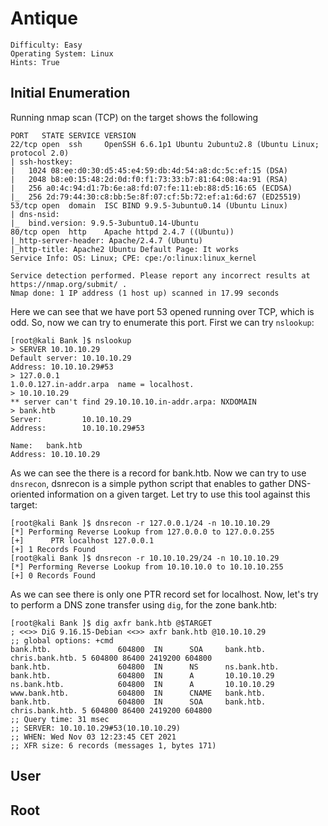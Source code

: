 # Antique
```
Difficulty: Easy
Operating System: Linux
Hints: True
```
## Initial Enumeration
Running nmap scan (TCP) on the target shows the following
```
PORT   STATE SERVICE VERSION
22/tcp open  ssh     OpenSSH 6.6.1p1 Ubuntu 2ubuntu2.8 (Ubuntu Linux; protocol 2.0)
| ssh-hostkey:
|   1024 08:ee:d0:30:d5:45:e4:59:db:4d:54:a8:dc:5c:ef:15 (DSA)
|   2048 b8:e0:15:48:2d:0d:f0:f1:73:33:b7:81:64:08:4a:91 (RSA)
|   256 a0:4c:94:d1:7b:6e:a8:fd:07:fe:11:eb:88:d5:16:65 (ECDSA)
|_  256 2d:79:44:30:c8:bb:5e:8f:07:cf:5b:72:ef:a1:6d:67 (ED25519)
53/tcp open  domain  ISC BIND 9.9.5-3ubuntu0.14 (Ubuntu Linux)
| dns-nsid:
|_  bind.version: 9.9.5-3ubuntu0.14-Ubuntu
80/tcp open  http    Apache httpd 2.4.7 ((Ubuntu))
|_http-server-header: Apache/2.4.7 (Ubuntu)
|_http-title: Apache2 Ubuntu Default Page: It works
Service Info: OS: Linux; CPE: cpe:/o:linux:linux_kernel

Service detection performed. Please report any incorrect results at https://nmap.org/submit/ .
Nmap done: 1 IP address (1 host up) scanned in 17.99 seconds
```
Here we can see that we have port 53 opened running over TCP, which is odd.
So, now we can try to enumerate this port.
First we can try ```nslookup```:
```
[root@kali Bank ]$ nslookup    
> SERVER 10.10.10.29
Default server: 10.10.10.29
Address: 10.10.10.29#53
> 127.0.0.1
1.0.0.127.in-addr.arpa  name = localhost.
> 10.10.10.29
** server can't find 29.10.10.10.in-addr.arpa: NXDOMAIN
> bank.htb
Server:         10.10.10.29
Address:        10.10.10.29#53

Name:   bank.htb
Address: 10.10.10.29
```
As we can see the there is a record for bank.htb.
Now we can try to use ```dnsrecon```, dsnrecon is a simple python script that enables to gather DNS-oriented information on
a given target. Let try to use this tool against this target:
```
[root@kali Bank ]$ dnsrecon -r 127.0.0.1/24 -n 10.10.10.29               
[*] Performing Reverse Lookup from 127.0.0.0 to 127.0.0.255
[+]      PTR localhost 127.0.0.1
[+] 1 Records Found
[root@kali Bank ]$ dnsrecon -r 10.10.10.29/24 -n 10.10.10.29
[*] Performing Reverse Lookup from 10.10.10.0 to 10.10.10.255
[+] 0 Records Found
```
As we can see there is only one PTR record set for localhost.
Now, let's try to perform a DNS zone transfer using ```dig```, for the zone bank.htb:
```
[root@kali Bank ]$ dig axfr bank.htb @$TARGET
; <<>> DiG 9.16.15-Debian <<>> axfr bank.htb @10.10.10.29
;; global options: +cmd
bank.htb.               604800  IN      SOA     bank.htb. chris.bank.htb. 5 604800 86400 2419200 604800
bank.htb.               604800  IN      NS      ns.bank.htb.
bank.htb.               604800  IN      A       10.10.10.29
ns.bank.htb.            604800  IN      A       10.10.10.29
www.bank.htb.           604800  IN      CNAME   bank.htb.
bank.htb.               604800  IN      SOA     bank.htb. chris.bank.htb. 5 604800 86400 2419200 604800
;; Query time: 31 msec
;; SERVER: 10.10.10.29#53(10.10.10.29)
;; WHEN: Wed Nov 03 12:23:45 CET 2021
;; XFR size: 6 records (messages 1, bytes 171)
```
## User

## Root
